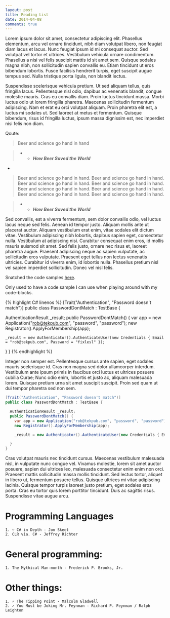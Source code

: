 ```yaml
---
layout: post
title: Reading List
date: 2014-04-08
comments: true
---
```


Lorem ipsum dolor sit amet, consectetur adipiscing elit. Phasellus elementum, arcu vel ornare tincidunt, nibh diam volutpat libero, non feugiat diam lacus et lacus. Nunc feugiat ipsum id mi consequat auctor. Sed volutpat vel tortor et ultrices. Vestibulum vehicula ornare condimentum. Phasellus a nisi vel felis suscipit mattis id sit amet sem. Quisque sodales magna nibh, non sollicitudin sapien convallis eu. Etiam tincidunt ut eros bibendum lobortis. Fusce facilisis hendrerit turpis, eget suscipit augue tempus sed. Nulla tristique porta ligula, non blandit lectus.

Suspendisse scelerisque vehicula pretium. Ut sed aliquam tellus, quis fringilla lacus. Pellentesque nisl odio, dapibus ac venenatis blandit, congue molestie mauris. Cras eu convallis diam. Proin luctus tincidunt massa. Morbi luctus odio ut lorem fringilla pharetra. Maecenas sollicitudin fermentum adipiscing. Nam et erat eu orci volutpat aliquam. Proin pharetra elit est, a luctus mi sodales ut. Sed laoreet at metus et fermentum. Quisque bibendum, risus id fringilla luctus, ipsum massa dignissim est, nec imperdiet nisi felis non diam.

Qoute:

> Beer and science go hand in hand

> - - ***How Beer Saved the World***

-

<!--more-->

> Beer and science go hand in hand. Beer and science go hand in hand. Beer and science go hand in hand. Beer and science go hand in hand. Beer and science go hand in hand. Beer and science go hand in hand. Beer and science go hand in hand. Beer and science go hand in hand. 

> - - ***How Beer Saved the World***


Sed convallis, est a viverra fermentum, sem dolor convallis odio, vel luctus lacus neque sed felis. Aenean id tempor justo. Aliquam mollis ante ut placerat auctor. Aliquam vestibulum erat enim, vitae sodales elit dictum vitae. Vestibulum adipiscing nibh lobortis, dapibus sapien eget, consectetur nulla. Vestibulum at adipiscing nisi. Curabitur consequat enim eros, id mollis mauris euismod sit amet. Sed felis justo, ornare nec risus et, laoreet pharetra augue. Praesent adipiscing neque ac sapien vulputate, ac sollicitudin eros vulputate. Praesent eget tellus non lectus venenatis ultricies. Curabitur id viverra enim, id lobortis nulla. Phasellus pretium nisl vel sapien imperdiet sollicitudin. Donec vel nisl felis.

Snatched the code samples [here](http://www.wekeroad.com/2014/03/06/pragmatic-bdd/).

Only used to have a code sample I can use when playing around with my code-blocks. 

{% highlight C# linenos %}
[Trait("Authentication", "Password doesn't match")]
public class PasswordDontMatch : TestBase {

  AuthenticationResult _result;
  public PasswordDontMatch() {
    var app = new Application("rob@tekpub.com", "password", "password");
    new Registrator().ApplyForMembership(app);

    _result = new Authenticator().AuthenticateUser(new Credentials { Email = "rob@tekpub.com", Password = "fixlesl" });

  }
}
{% endhighlight %}

Integer non semper est. Pellentesque cursus ante sapien, eget sodales mauris scelerisque id. Cras non magna sed dolor ullamcorper interdum. Vestibulum ante ipsum primis in faucibus orci luctus et ultrices posuere cubilia Curae; Nunc odio enim, lobortis et justo ac, aliquam malesuada lorem. Quisque pretium urna sit amet suscipit suscipit. Proin sed quam ut dui tempor pharetra sed non sem.

```csharp
[Trait("Authentication", "Password doesn't match")]
public class PasswordDontMatch : TestBase {

  AuthenticationResult _result;
  public PasswordDontMatch() {
    var app = new Application("rob@tekpub.com", "password", "password");
    new Registrator().ApplyForMembership(app);

    _result = new Authenticator().AuthenticateUser(new Credentials { Email = "rob@tekpub.com", Password = "fixlesl" });

  }
}
```

Cras volutpat mauris nec tincidunt cursus. Maecenas vestibulum malesuada nisl, in vulputate nunc congue vel. Vivamus molestie, lorem sit amet auctor posuere, sapien dui ultrices leo, malesuada consectetur enim enim non orci. Praesent mattis sollicitudin massa mollis tincidunt. Sed lectus tortor, aliquet in libero ut, fermentum posuere tellus. Quisque ultrices mi vitae adipiscing lacinia. Quisque tempor turpis laoreet justo pretium, eget sodales eros porta. Cras eu tortor quis lorem porttitor tincidunt. Duis ac sagittis risus. Suspendisse vitae augue arcu.


# Programming Languages

    1. ~ C# in Depth - Jon Skeet
    2. CLR via. C# - Jeffrey Richter

# General programming:
    1. The Mythical Man-month - Frederick P. Brooks, Jr.

# Other things:
    1. ✓ The Tipping Point - Malcolm Gladwell
    2. ✓ You Must be Joking Mr. Feynman - Richard P. Feynman / Ralph Leighton